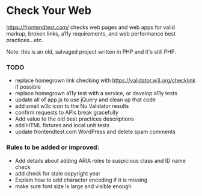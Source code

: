 # Check Your Web

https://frontendtest.com/ checks web pages and web apps for valid markup, broken links, a11y requirements, and web performance best practices...etc.

Note: this is an old, salvaged project written in PHP and it's still PHP.

### TODO

- replace homegrown link checking with https://validator.w3.org/checklink if possible
- replace homegrown a11y test with a service, or develop a11y tests
- update all of app.js to use jQuery and clean up that code
- add small w3c icon to the Nu Validator results
- confirm requests to APIs break gracefully
- Add value to the old best practices descriptions
- add HTML fixtures and local unit tests
- update frontendtest.com WordPress and delete spam comments

### Rules to be added or improved:

- Add details about adding ARIA roles to suspicious class and ID name check
- add check for stale copyright year
- Explain how to add character encoding if it is missing
- make sure font size is large and visible enough

<!-- PS. I'm looking for help working on some open source testing tools. If you are interested in contributing to that kind of thing, please ping me. -->
